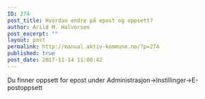 ```yaml
---
ID: 274
post_title: Hvordan endre på epost og oppsett?
author: Arild M. Halvorsen
post_excerpt: ""
layout: post
permalink: http://manual.aktiv-kommune.no/?p=274
published: true
post_date: 2017-11-14 11:00:42
---
```

Du finner oppsett for epost under Administrasjon->Instillinger->E-postoppsett